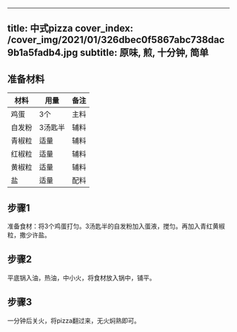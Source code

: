 
---
title: 中式pizza
cover_index: /cover_img/2021/01/326dbec0f5867abc738dac9b1a5fadb4.jpg
subtitle: 原味, 煎, 十分钟, 简单
---

## 准备材料

| 材料     | 用量 | 备注|
| ------- | ----- | --- |
| 鸡蛋 | 3个| 主料 |
| 自发粉 | 3汤匙半| 辅料 |
| 青椒粒 | 适量| 辅料 |
| 红椒粒 | 适量| 辅料 |
| 黄椒粒 | 适量| 辅料 |
| 盐 | 适量| 配料 |

## 步骤1

准备食材：将3个鸡蛋打匀。3汤匙半的自发粉加入蛋液，搅匀。再加入青红黄椒粒，撒少许盐。

## 步骤2

平底锅入油，热油，中小火，将食材放入锅中，铺平。

## 步骤3

一分钟后关火，将pizza翻过来，无火焖熟即可。

